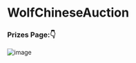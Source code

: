 # WolfChineseAuction

### Prizes Page:👇

![image](https://user-images.githubusercontent.com/39950157/147785892-0122ad8c-3d73-477e-a684-379d2ef6fae5.png)
